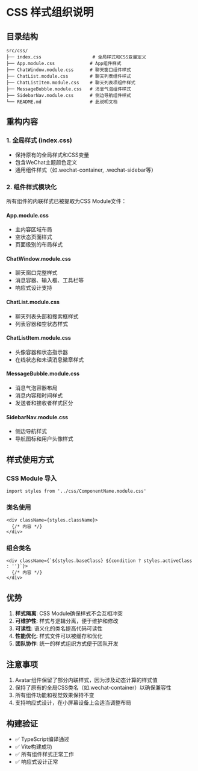 # CSS 样式组织说明

## 目录结构

```
src/css/
├── index.css                   # 全局样式和CSS变量定义
├── App.module.css             # App组件样式
├── ChatWindow.module.css      # 聊天窗口组件样式
├── ChatList.module.css        # 聊天列表组件样式
├── ChatListItem.module.css    # 聊天列表项组件样式
├── MessageBubble.module.css   # 消息气泡组件样式
├── SidebarNav.module.css      # 侧边导航组件样式
└── README.md                  # 此说明文档
```

## 重构内容

### 1. 全局样式 (index.css)
- 保持原有的全局样式和CSS变量
- 包含WeChat主题颜色定义
- 通用组件样式（如.wechat-container, .wechat-sidebar等）

### 2. 组件样式模块化
所有组件的内联样式已被提取为CSS Module文件：

#### App.module.css
- 主内容区域布局
- 空状态页面样式
- 页面级别的布局样式

#### ChatWindow.module.css
- 聊天窗口完整样式
- 消息容器、输入框、工具栏等
- 响应式设计支持

#### ChatList.module.css
- 聊天列表头部和搜索框样式
- 列表容器和空状态样式

#### ChatListItem.module.css
- 头像容器和状态指示器
- 在线状态和未读消息徽章样式

#### MessageBubble.module.css
- 消息气泡容器布局
- 消息内容和时间样式
- 发送者和接收者样式区分

#### SidebarNav.module.css
- 侧边导航样式
- 导航图标和用户头像样式

## 样式使用方式

### CSS Module 导入
```tsx
import styles from '../css/ComponentName.module.css'
```

### 类名使用
```tsx
<div className={styles.className}>
  {/* 内容 */}
</div>
```

### 组合类名
```tsx
<div className={`${styles.baseClass} ${condition ? styles.activeClass : ''}`}>
  {/* 内容 */}
</div>
```

## 优势

1. **样式隔离**: CSS Module确保样式不会互相冲突
2. **可维护性**: 样式与逻辑分离，便于维护和修改
3. **可读性**: 语义化的类名提高代码可读性
4. **性能优化**: 样式文件可以被缓存和优化
5. **团队协作**: 统一的样式组织方式便于团队开发

## 注意事项

1. Avatar组件保留了部分内联样式，因为涉及动态计算的样式值
2. 保持了原有的全局CSS类名（如.wechat-container）以确保兼容性
3. 所有组件功能和视觉效果保持不变
4. 支持响应式设计，在小屏幕设备上会适当调整布局

## 构建验证

- ✅ TypeScript编译通过
- ✅ Vite构建成功
- ✅ 所有组件样式正常工作
- ✅ 响应式设计正常 